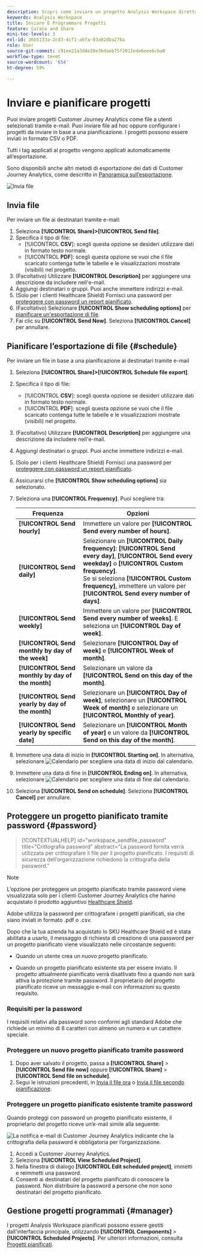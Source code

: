 ```yaml
---
description: Scopri come inviare un progetto Analysis Workspace direttamente o secondo una pianificazione per la consegna e-mail.
keywords: Analysis Workspace
title: Inviare E Programmare Progetti
feature: Curate and Share
mini-toc-levels: 3
exl-id: 36b5133a-2cd3-4cf1-a6fa-93a02dba276a
role: User
source-git-commit: c91ee21a3d4e20e3bdaeb75f2011ede6eee6cba0
workflow-type: tm+mt
source-wordcount: '654'
ht-degree: 59%

---
```


# Inviare e pianificare progetti

Puoi inviare progetti Customer Journey Analytics come file a utenti selezionati tramite e-mail. Puoi inviare file ad hoc oppure configurare i progetti da inviare in base a una pianificazione. I progetti possono essere inviati in formato CSV o PDF.

Tutti i tag applicati al progetto vengono applicati automaticamente all’esportazione.

Sono disponibili anche altri metodi di esportazione dei dati di Customer Journey Analytics, come descritto in [Panoramica sull’esportazione](/help/analysis-workspace/export/export-project-overview.md).

![Invia file](assets/send-file.png)

## Invia file

Per inviare un file ai destinatari tramite e-mail:

1. Seleziona **[!UICONTROL Share]>[!UICONTROL Send file]**.
1. Specifica il tipo di file:
   * [!UICONTROL **CSV**]: scegli questa opzione se desideri utilizzare dati in formato testo normale.
   * [!UICONTROL **PDF**]: scegli questa opzione se vuoi che il file scaricato contenga tutte le tabelle e le visualizzazioni mostrate (visibili) nel progetto.
1. (Facoltativo) Utilizzare **[!UICONTROL Description]** per aggiungere una descrizione da includere nell&#39;e-mail.
1. Aggiungi destinatari o gruppi. Puoi anche immettere indirizzi e-mail.
1. (Solo per i clienti Healthcare Shield) Fornisci una password per [proteggere con password un report pianificato](#password-protect-a-new-scheduled-project).
1. (Facoltativo) Selezionare **[!UICONTROL Show scheduling options]** per [pianificare un&#39;esportazione di file](#schedule-file-export).
1. Fai clic su **[!UICONTROL Send Now]**. Seleziona **[!UICONTROL Cancel]** per annullare.


## Pianificare l’esportazione di file {#schedule}

Per inviare un file in base a una pianificazione ai destinatari tramite e-mail

1. Seleziona **[!UICONTROL Share]>[!UICONTROL Schedule file export]**.
1. Specifica il tipo di file:
   * [!UICONTROL **CSV**]: scegli questa opzione se desideri utilizzare dati in formato testo normale.
   * [!UICONTROL **PDF**]: scegli questa opzione se vuoi che il file scaricato contenga tutte le tabelle e le visualizzazioni mostrate (visibili) nel progetto.
1. (Facoltativo) Utilizzare **[!UICONTROL Description]** per aggiungere una descrizione da includere nell&#39;e-mail.
1. Aggiungi destinatari o gruppi. Puoi anche immettere indirizzi e-mail.
1. (Solo per i clienti Healthcare Shield) Fornisci una password per [proteggere con password un report pianificato](#password-protect-a-new-scheduled-project).
1. Assicurarsi che **[!UICONTROL Show scheduling options]** sia selezionato.
1. Seleziona una **[!UICONTROL Frequency]**. Puoi scegliere tra:

   | Frequenza | Opzioni |
   |---|---|
   | **[!UICONTROL Send hourly]** | Immettere un valore per **[!UICONTROL Send every number of hours]**. |
   | **[!UICONTROL Send daily]** | Selezionare un **[!UICONTROL Daily frequency]**: **[!UICONTROL Send every day]**, **[!UICONTROL Send every weekday]** o **[!UICONTROL Custom frequency]**.<br/>Se si seleziona **[!UICONTROL Custom frequency]**, immettere un valore per **[!UICONTROL Send every number of days]**. |
   | **[!UICONTROL Send weekly]** | Immettere un valore per **[!UICONTROL Send every number of weeks]**. E seleziona un **[!UICONTROL Day of week]**. |
   | **[!UICONTROL Send monthly by day of the week]** | Selezionare **[!UICONTROL Day of week]** e **[!UICONTROL Week of month]**. |
   | **[!UICONTROL Send monthly by day of the month]** | Selezionare un valore da **[!UICONTROL Send on this day of the month]**. |
   | **[!UICONTROL Send yearly by day of the month]** | Selezionare un **[!UICONTROL Day of week]**, selezionare un **[!UICONTROL Week of month]** e selezionare un **[!UICONTROL Monthly of year]**. |
   | **[!UICONTROL Send yearly by specific date]** | Selezionare un **[!UICONTROL Month of year]** e un valore da **[!UICONTROL Send on this day of the month]**. |

1. Immettere una data di inizio in **[!UICONTROL Starting on]**. In alternativa, selezionare ![Calendario](/help/assets/icons/Calendar.svg) per scegliere una data di inizio dal calendario.

1. Immettere una data di fine in **[!UICONTROL Ending on]**. In alternativa, selezionare ![Calendario](/help/assets/icons/Calendar.svg) per scegliere una data di fine dal calendario.
1. Seleziona **[!UICONTROL Send on schedule]**. Seleziona **[!UICONTROL Cancel]** per annullare.


## Proteggere un progetto pianificato tramite password {#password}

<!-- markdownlint-disable MD034 -->

>[!CONTEXTUALHELP]
>id="workspace_sendfile_password"
>title="Crittografia password"
>abstract="La password fornita verrà utilizzata per crittografare il file per il progetto pianificato. I requisiti di sicurezza dell’organizzazione richiedono la crittografia della password."

<!-- markdownlint-enable MD034 -->


>[!NOTE]
>
>L’opzione per proteggere un progetto pianificato tramite password viene visualizzata solo per i clienti Customer Journey Analytics che hanno acquistato il prodotto aggiuntivo [Healthcare Shield](https://business.adobe.com/solutions/industries/healthcare.html?lang=it).

Adobe utilizza la password per crittografare i progetti pianificati, sia che siano inviati in formato .pdf o .csv.

Dopo che la tua azienda ha acquistato lo SKU Healthcare Shield ed è stata abilitata a usarlo, il messaggio di richiesta di creazione di una password per un progetto pianificato viene visualizzato nelle circostanze seguenti:

* Quando un utente crea un nuovo progetto pianificato.

* Quando un progetto pianificato esistente sta per essere inviato. Il progetto attualmente pianificato verrà disattivato fino a quando non sarà attiva la protezione tramite password. Il proprietario del progetto pianificato riceve un messaggio e-mail con informazioni su questo requisito.

### Requisiti per la password

I requisiti relativi alla password sono conformi agli standard Adobe che richiede un minimo di 8 caratteri con almeno un numero e un carattere speciale.

### Proteggere un nuovo progetto pianificato tramite password

1. Dopo aver salvato il progetto, passa a **[!UICONTROL Share]** > **[!UICONTROL Send file now]** oppure **[!UICONTROL Share]** > **[!UICONTROL Send file on schedule]**.
1. Segui le istruzioni precedenti, in [Invia il file ora](https://experienceleague.adobe.com/docs/analytics-platform/using/cja-workspace/export/t-schedule-report.html?lang=it#now) o [Invia il file secondo pianificazione](https://experienceleague.adobe.com/docs/analytics-platform/using/cja-workspace/export/t-schedule-report.html?lang=it#schedule).

### Proteggere un progetto pianificato esistente tramite password

Quando proteggi con password un progetto pianificato esistente, il proprietario del progetto riceve un’e-mail simile alla seguente:

![La notifica e-mail di Customer Journey Analytics indicante che la crittografia della password è obbligatoria per l’organizzazione.](assets/email-password.png)

1. Accedi a Customer Journey Analytics.
1. Seleziona **[!UICONTROL View Scheduled Project]**.
1. Nella finestra di dialogo **[!UICONTROL Edit scheduled project]**, immetti e reimmetti una password.
1. Consenti ai destinatari del progetto pianificato di conoscere la password. Non distribuire la password a persone che non sono destinatari del progetto pianificato.



## Gestione progetti programmati {#manager}

I progetti Analysis Workspace pianificati possono essere gestiti dall&#39;interfaccia principale, utilizzando **[!UICONTROL Components]** > **[!UICONTROL Scheduled Projects]**. Per ulteriori informazioni, consulta [Progetti pianificati](/help/components/scheduled-projects-manager.md).
